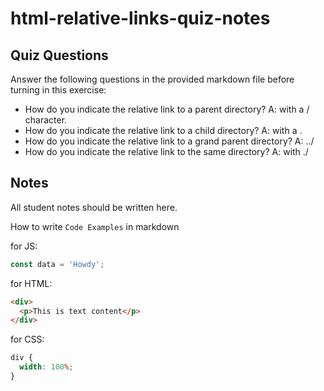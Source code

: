 # html-relative-links-quiz-notes

## Quiz Questions

Answer the following questions in the provided markdown file before turning in this exercise:

- How do you indicate the relative link to a parent directory?
  A: with a / character.
- How do you indicate the relative link to a child directory?
  A: with a .
- How do you indicate the relative link to a grand parent directory?
  A: ../
- How do you indicate the relative link to the same directory?
  A: with ./

## Notes

All student notes should be written here.

How to write `Code Examples` in markdown

for JS:

```javascript
const data = 'Howdy';
```

for HTML:

```html
<div>
  <p>This is text content</p>
</div>
```

for CSS:

```css
div {
  width: 100%;
}
```

